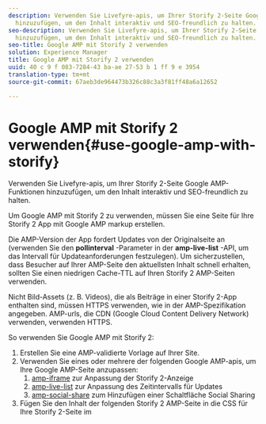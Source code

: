 ```yaml
---
description: Verwenden Sie Livefyre-apis, um Ihrer Storify 2-Seite Google AMP-Funktionen
  hinzuzufügen, um den Inhalt interaktiv und SEO-freundlich zu halten.
seo-description: Verwenden Sie Livefyre-apis, um Ihrer Storify 2-Seite Google AMP-Funktionen
  hinzuzufügen, um den Inhalt interaktiv und SEO-freundlich zu halten.
seo-title: Google AMP mit Storify 2 verwenden
solution: Experience Manager
title: Google AMP mit Storify 2 verwenden
uuid: 40 c 9 f 083-7284-43 ba-ae 27-53 b 1 ff 9 e 3954
translation-type: tm+mt
source-git-commit: 67aeb3de964473b326c88c3a3f81ff48a6a12652

---
```



# Google AMP mit Storify 2 verwenden{#use-google-amp-with-storify}

Verwenden Sie Livefyre-apis, um Ihrer Storify 2-Seite Google AMP-Funktionen hinzuzufügen, um den Inhalt interaktiv und SEO-freundlich zu halten.

Um Google AMP mit Storify 2 zu verwenden, müssen Sie eine Seite für Ihre Storify 2 App mit Google AMP markup erstellen.

Die AMP-Version der App fordert Updates von der Originalseite an (verwenden Sie den **pollinterval** -Parameter in der **amp-live-list** -API, um das Intervall für Updateanforderungen festzulegen). Um sicherzustellen, dass Besucher auf Ihrer AMP-Seite den aktuellsten Inhalt schnell erhalten, sollten Sie einen niedrigen Cache-TTL auf Ihren Storify 2 AMP-Seiten verwenden.

Nicht Bild-Assets (z. B. Videos), die als Beiträge in einer Storify 2-App enthalten sind, müssen HTTPS verwenden, wie in der AMP-Spezifikation angegeben. AMP-urls, die CDN (Google Cloud Content Delivery Network) verwenden, verwenden HTTPS.

So verwenden Sie Google AMP mit Storify 2:

1. Erstellen Sie eine AMP-validierte Vorlage auf Ihrer Site.
1. Verwenden Sie eines oder mehrere der folgenden Google AMP-apis, um Ihre Google AMP-Seite anzupassen:
   1. [amp-iframe](https://www.ampproject.org/docs/reference/components/amp-iframe) zur Anpassung der Storify 2-Anzeige
   1. [amp-live-list](https://www.ampproject.org/docs/reference/components/amp-live-list) zur Anpassung des Zeitintervalls für Updates
   1. [amp-social-share](https://www.ampproject.org/docs/reference/components/amp-social-share) zum Hinzufügen einer Schaltfläche Social Sharing
1. Fügen Sie den Inhalt der folgenden Storify 2 AMP-Seite in die CSS für Ihre Storify 2-Seite im <style amp-custom> -tag: [https://cdn.livefyre.com/libs/liveblog-v2-component/amp.min.css](https://cdn.livefyre.com/libs/liveblog-v2-component/amp.min.css)
1. Fügen Sie den Inhalt der folgenden Storify 2 AMP-Markup-API in Ihre Google AMP-Vorlage ein: `https://api.livefyre.com/app-service/v4/bootstrap/{{APP_ID}}/amp` wobei {{APP_ ID}} die App-ID für die Storify 2-App in Livefyre Studio ist.
   1. Der einzige Abfrageparameter ist **pollinterval**, d. h. das Intervall, in dem die App nach Aktualisierungen sucht (in Millisekunden festgelegt).
   1. Die URL enthält Inhalte aus den letzten Beiträgen (einschließlich Tweets, Videos usw.)
   1. Die Herausgeberseite muss Inhalte aus dieser URL abrufen, so oft Sie die Google AMP-Seite aktualisieren möchten.
